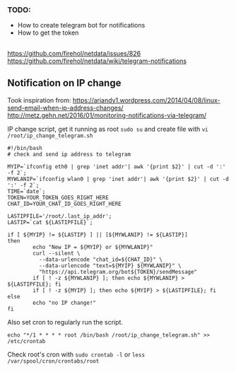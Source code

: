 ### TODO:
- How to create telegram bot for notifications
- How to get the token

##
https://github.com/firehol/netdata/issues/826
https://github.com/firehol/netdata/wiki/telegram-notifications

## Notification on IP change
Took inspiration from:
https://ariandy1.wordpress.com/2014/04/08/linux-send-email-when-ip-address-changes/
http://metz.gehn.net/2016/01/monitoring-notifications-via-telegram/

IP change script, get it running as root `sudo su` and create file with `vi /root/ip_change_telegram.sh`
```
#!/bin/bash
# check and send ip address to telegram

MYIP=`ifconfig eth0 | grep 'inet addr'| awk '{print $2}' | cut -d ':' -f 2`;
MYWLANIP=`ifconfig wlan0 | grep 'inet addr'| awk '{print $2}' | cut -d ':' -f 2`;
TIME=`date`;
TOKEN=YOUR_TOKEN_GOES_RIGHT_HERE
CHAT_ID=YOUR_CHAT_ID_GOES_RIGHT_HERE

LASTIPFILE='/root/.last_ip_addr';
LASTIP=`cat ${LASTIPFILE}`;

if [ ${MYIP} != ${LASTIP} ] || [${MYWLANIP} != ${LASTIP}]
then
        echo "New IP = ${MYIP} or ${MYWLANIP}"
        curl --silent \
          --data-urlencode "chat_id=${CHAT_ID}" \
          --data-urlencode "text=${MYIP} ${MYWLANIP}" \
          "https://api.telegram.org/bot${TOKEN}/sendMessage"
        if [ ! -z ${MYWLANIP} ]; then echo ${MYWLANIP} > ${LASTIPFILE}; fi
        if [ ! -z ${MYIP} ]; then echo ${MYIP} > ${LASTIPFILE}; fi
else
        echo "no IP change!"
fi
```
Also set cron to regularly run the script.
```
echo "*/1 * * * * root /bin/bash /root/ip_change_telegram.sh" >> /etc/crontab
```
Check root's cron with `sudo crontab -l` or `less /var/spool/cron/crontabs/root`
